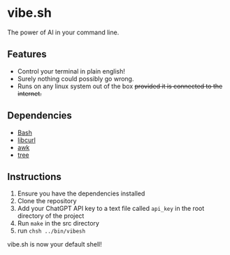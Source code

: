 # vibe.sh
The power of AI in your command line.

## Features
- Control your terminal in plain english!
- Surely nothing could possibly go wrong.
- Runs on any linux system out of the box ~~provided it is connected to the internet.~~

## Dependencies
- [Bash](https://www.gnu.org/software/bash/)
- [libcurl](https://curl.se/)
- [awk](https://www.gnu.org/software/gawk/manual/gawk.html)
- [tree](https://linux.die.net/man/1/tree)

## Instructions
1. Ensure you have the dependencies installed
2. Clone the repository
3. Add your ChatGPT API key to a text file called `api_key` in the root directory of the project
4. Run `make` in the src directory
5. run `chsh ../bin/vibesh`

vibe.sh is now your default shell!
